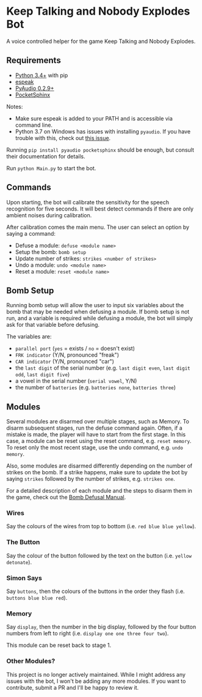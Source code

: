 # Keep Talking and Nobody Explodes Bot

A voice controlled helper for the game Keep Talking and Nobody Explodes.

## Requirements

- [Python 3.4+](https://www.python.org) with pip
- [espeak](http://espeak.sourceforge.net)
- [PyAudio 0.2.9+](https://pypi.org/project/PyAudio/)
- [PocketSphinx](https://pypi.org/project/pocketsphinx/)

Notes:

- Make sure espeak is added to your PATH and is accessible via command line.
- Python 3.7 on Windows has issues with installing `pyaudio`. If you have trouble with this, check out [this issue](https://github.com/LenKagamine/ktane-helper/issues/2#issuecomment-457312606).

Running `pip install pyaudio pocketsphinx` should be enough, but consult their documentation for details.

Run `python Main.py` to start the bot.

## Commands
Upon starting, the bot will calibrate the sensitivity for the speech recognition for five seconds. It will best detect commands if there are only ambient noises during calibration.

After calibration comes the main menu. The user can select an option by saying a command:

- Defuse a module: `defuse <module name>`
- Setup the bomb: `bomb setup`
- Update number of strikes: `strikes <number of strikes>`
- Undo a module: `undo <module name>`
- Reset a module: `reset <module name>`

## Bomb Setup

Running bomb setup will allow the user to input six variables about the bomb that may be needed when defusing a module. If bomb setup is not run, and a variable is required while defusing a module, the bot will simply ask for that variable before defusing.

The variables are:

- `parallel port` (`yes` = exists / `no` = doesn't exist)
- `FRK indicator` (Y/N, pronounced "freak")
- `CAR indicator` (Y/N, pronounced "car")
- the `last digit` of the serial number (e.g. `last digit even`, `last digit odd`, `last digit five`)
- a vowel in the serial number (`serial vowel`, Y/N)
- the number of `batteries` (e.g. `batteries none`, `batteries three`)

## Modules

Several modules are disarmed over multiple stages, such as Memory. To disarm subsequent stages, run the defuse command again. Often, if a mistake is made, the player will have to start from the first stage. In this case, a module can be reset using the reset command, e.g. `reset memory`. To reset only the most recent stage, use the undo command, e.g. `undo memory`.

Also, some modules are disarmed differently depending on the number of strikes on the bomb. If a strike happens, make sure to update the bot by saying `strikes` followed by the number of strikes, e.g. `strikes one`.

For a detailed description of each module and the steps to disarm them in the game, check out the [Bomb Defusal Manual](http://www.bombmanual.com).

### Wires
Say the colours of the wires from top to bottom (i.e. `red blue blue yellow`).

### The Button
Say the colour of the button followed by the text on the button (i.e. `yellow detonate`).

### Simon Says
Say `buttons`, then the colours of the buttons in the order they flash (i.e. `buttons blue blue red`).

### Memory
Say `display`, then the number in the big display, followed by the four button numbers from left to right (i.e. `display one one three four two`).

This module can be reset back to stage 1.

### Other Modules?

This project is no longer actively maintained. While I might address any issues with the bot, I won't be adding any more modules. If you want to contribute, submit a PR and I'll be happy to review it.
